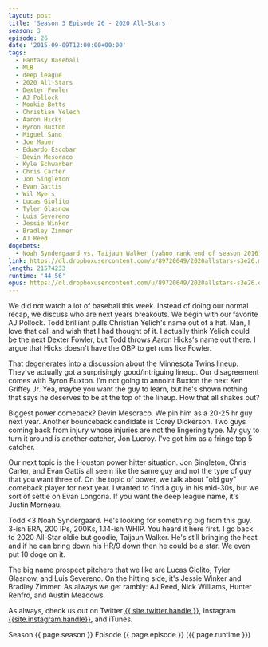 ```yaml
---
layout: post
title: 'Season 3 Episode 26 - 2020 All-Stars'
season: 3
episode: 26
date: '2015-09-09T12:00:00+00:00'
tags:
  - Fantasy Baseball
  - MLB
  - deep league
  - 2020 All-Stars
  - Dexter Fowler
  - AJ Pollock
  - Mookie Betts
  - Christian Yelech
  - Aaron Hicks
  - Byron Buxton
  - Miguel Sano
  - Joe Mauer
  - Eduardo Escobar
  - Devin Mesoraco
  - Kyle Schwarber
  - Chris Carter
  - Jon Singleton
  - Evan Gattis
  - Wil Myers
  - Lucas Giolito
  - Tyler Glasnow
  - Luis Severeno
  - Jessie Winker
  - Bradley Zimmer
  - AJ Reed
dogebets:
  - Noah Syndergaard vs. Taijaun Walker (yahoo rank end of season 2016)
link: https://dl.dropboxusercontent.com/u/89720649/2020allstars-s3e26.mp3
length: 21574233
runtime: '44:56'
opus: https://dl.dropboxusercontent.com/u/89720649/2020allstars-s3e26.opus
---
```

We did not watch a lot of baseball this week.  Instead of doing our normal recap, we discuss who are next years breakouts.  We begin with our favorite AJ Pollock.  Todd brilliant pulls Christian Yelich's name out of a hat.  Man, I love that call and wish that I had thought of it.  I actually think Yelich could be the next Dexter Fowler, but Todd throws Aaron Hicks's name out there.  I argue that Hicks doesn't have the OBP to get runs like Fowler.  

That degenerates into a discussion about the Minnesota Twins lineup.  They've actually got a surprisingly good/intriguing lineup. Our disagreement comes with Byron Buxton.  I'm not going to annoint Buxton the next Ken Griffey Jr.  Yea, maybe you want the guy to learn, but he's shown nothing that says he deserves to be at the top of the lineup.  How that all shakes out?  

Biggest power comeback?  Devin Mesoraco.  We pin him as a 20-25 hr guy next year.  Another bounceback candidate is Corey Dickerson.  Two guys coming back from injury whose injuries are not the lingering type.  My guy to turn it around is another catcher, Jon Lucroy.  I've got him as a fringe top 5 catcher.  

Our next topic is the Houston power hitter situation.  Jon Singleton, Chris Carter, and Evan Gattis all seem like the same guy and not the type of guy that you want three of.  On the topic of power, we talk about "old guy" comeback player for next year.  I wanted to find a guy in his mid-30s, but we sort of settle on Evan Longoria.  If you want the deep league name, it's Justin Morneau.

Todd <3 Noah Syndergaard.  He's looking for something big from this guy.  3-ish ERA, 200 IPs, 200Ks, 1.14-ish WHIP.  You heard it here first.  I go back to 2020 All-Star oldie but goodie, Taijaun Walker.  He's still bringing the heat and if he can bring down his HR/9 down then he could be a star.  We even put 10 doge on it.  

The big name prospect pitchers that we like are Lucas Giolito, Tyler Glasnow, and Luis Severeno.  On the hitting side, it's Jessie Winker and Bradley Zimmer.  As always we get rambly: AJ Reed, Nick Williams, Hunter Renfro, and Austin Meadows.  

As always, check us out on Twitter [{{ site.twitter.handle }}]({{site.twitter.url}}), Instagram [{{site.instagram.handle}}]({{site.instagram.url}}), and iTunes.  

Season {{ page.season }} Episode {{ page.episode }} ({{ page.runtime }})  
